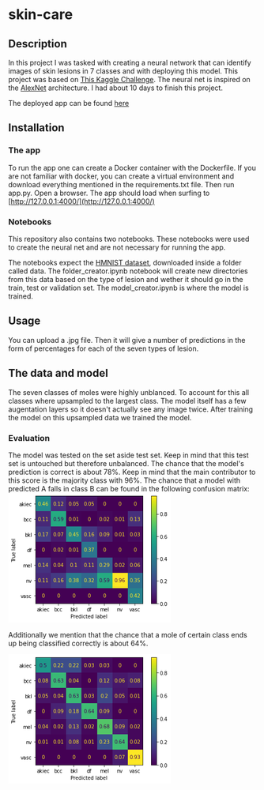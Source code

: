 # skin-care

## Description
In this project I was tasked with creating a neural network that can identify images of skin lesions in 7 classes and with deploying this model.  This project was based on [This Kaggle Challenge](https://www.kaggle.com/datasets/kmader/skin-cancer-mnist-ham10000?select=HAM10000_metadata.csv). The neural net is inspired on the [AlexNet](https://dl.acm.org/doi/10.1145/3065386) architecture. I had about 10 days to finish this project.

The deployed app can be found [here](https://ancient-bastion-46676.herokuapp.com/)

## Installation

### The app

To run the app one can create a Docker container with the Dockerfile. If you are not familiar with docker, you can create a virtual environment and download everything mentioned in the requirements.txt file. Then run app.py. Open a browser. The app should load when surfing to [http://127.0.0.1:4000/](http://127.0.0.1:4000/)

### Notebooks
This repository also contains two notebooks. These notebooks were used to create the neural net and are not necessary for running the app. 

The notebooks expect the [HMNIST dataset](https://www.kaggle.com/datasets/kmader/skin-cancer-mnist-ham10000?select=HAM10000_metadata.csv), downloaded inside a folder called data. The folder_creator.ipynb notebook will create new directories from this data based on the type of lesion and wether it should go in the train, test or validation set.
The model_creator.ipynb is where the model is trained.

## Usage

You can upload a .jpg file. Then it will give a number of predictions in the form of percentages for each of the seven types of lesion.


## The data and model

The seven classes of moles were highly unblanced. To account for this all classes where upsampled to the largest class. The model itself has a few augentation layers so it doesn't actually see any image twice. After training the model on this upsampled data we trained the model. 

### Evaluation

The model was tested on the set aside test set. Keep in mind that this test set is untouched but therefore unbalanced. The chance that the model's prediction is correct is about 78%. Keep in mind that the main contributor to this score is the majority class with 96%. The chance that a model with predicted A falls in class B can be found in the following confusion matrix:
![scores](img/conf_pred.png)

Additionally we mention that the chance that a mole of certain class ends up being classified correctly is about 64%.

![scores_true](img/conf_true.png)

